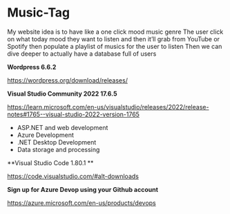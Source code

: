 # Music-Tag

My website idea is to have like a one click mood music genre
The user click on what today mood they want to listen and then it’ll grab from YouTube or Spotify then populate a playlist of musics for the user to listen
Then we can dive deeper to actually have a database full of users


**Wordpress 6.6.2**

https://wordpress.org/download/releases/


**Visual Studio Community 2022 17.6.5**

https://learn.microsoft.com/en-us/visualstudio/releases/2022/release-notes#1765--visual-studio-2022-version-1765

-   ASP.NET and web development
-   Azure Development
-   .NET Desktop Development
-   Data storage and processing

**Visual Studio Code 1.80.1
**

https://code.visualstudio.com/#alt-downloads


**Sign up for Azure Devop using your Github account**

https://azure.microsoft.com/en-us/products/devops

